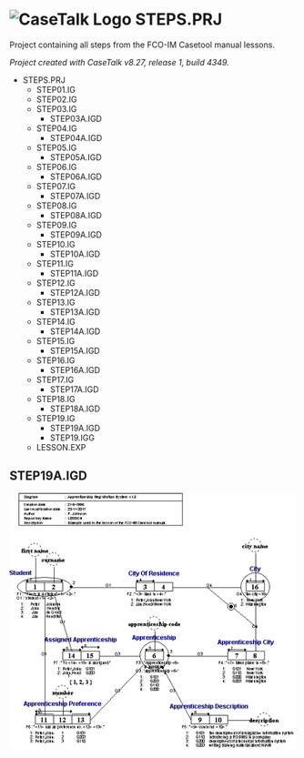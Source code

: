 # ![CaseTalk Logo](https://www.casetalk.com/templates/casetalk/favicon.ico) STEPS.PRJ
Project containing all steps from the FCO-IM Casetool manual lessons.

*Project created with CaseTalk v8.27, release 1, build 4349.*

* STEPS.PRJ
  * STEP01.IG
  * STEP02.IG
  * STEP03.IG
    * STEP03A.IGD
  * STEP04.IG
    * STEP04A.IGD
  * STEP05.IG
    * STEP05A.IGD
  * STEP06.IG
    * STEP06A.IGD
  * STEP07.IG
    * STEP07A.IGD
  * STEP08.IG
    * STEP08A.IGD
  * STEP09.IG
    * STEP09A.IGD
  * STEP10.IG
    * STEP10A.IGD
  * STEP11.IG
    * STEP11A.IGD
  * STEP12.IG
    * STEP12A.IGD
  * STEP13.IG
    * STEP13A.IGD
  * STEP14.IG
    * STEP14A.IGD
  * STEP15.IG
    * STEP15A.IGD
  * STEP16.IG
    * STEP16A.IGD
  * STEP17.IG
    * STEP17A.IGD
  * STEP18.IG
    * STEP18A.IGD
  * STEP19.IG
    * STEP19A.IGD
    * STEP19.IGG
  * LESSON.EXP
## STEP19A.IGD
![Diagram STEP19A.IGD](STEP19A.png)
